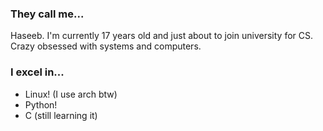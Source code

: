 
### They call me...
Haseeb. I'm currently 17 years old and just about to join university for CS. Crazy obsessed with systems and computers.

### I excel in...
+ Linux! (I use arch btw)
+ Python!
+ C (still learning it)


